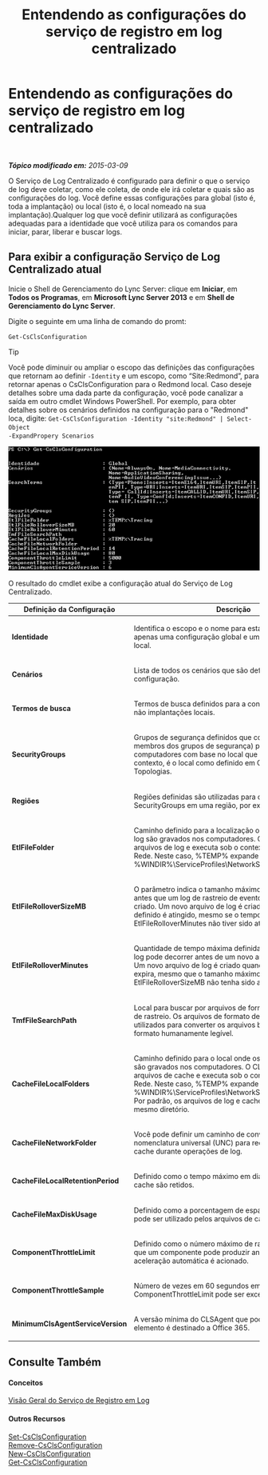 ﻿---
title: Entendendo as configurações do serviço de registro em log centralizado
TOCTitle: Entendendo as configurações do serviço de registro em log centralizado
ms:assetid: 3c34e600-0b91-43dc-b4cc-90b6a70ee12e
ms:mtpsurl: https://technet.microsoft.com/pt-br/library/JJ688029(v=OCS.15)
ms:contentKeyID: 49886181
ms.date: 05/19/2016
mtps_version: v=OCS.15
ms.translationtype: HT
---

# Entendendo as configurações do serviço de registro em log centralizado

 

_**Tópico modificado em:** 2015-03-09_

O Serviço de Log Centralizado é configurado para definir o que o serviço de log deve coletar, como ele coleta, de onde ele irá coletar e quais são as configurações do log. Você define essas configurações para global (isto é, toda a implantação) ou local (isto é, o local nomeado na sua implantação).Qualquer log que você definir utilizará as configurações adequadas para a identidade que você utiliza para os comandos para iniciar, parar, liberar e buscar logs.

## Para exibir a configuração Serviço de Log Centralizado atual

Inicie o Shell de Gerenciamento do Lync Server: clique em **Iniciar**, em **Todos os Programas**, em **Microsoft Lync Server 2013** e em **Shell de Gerenciamento do Lync Server**.

Digite o seguinte em uma linha de comando do promt:

    Get-CsClsConfiguration


> [!TIP]  
> Você pode diminuir ou ampliar o escopo das definições das configurações que retornam ao definir <CODE>-Identity</CODE> e um escopo, como “Site:Redmond”, para retornar apenas o CsClsConfiguration para o Redmond local. Caso deseje detalhes sobre uma dada parte da configuração, você pode canalizar a saída em outro cmdlet Windows PowerShell. Por exemplo, para obter detalhes sobre os cenários definidos na configuração para o "Redmond" loca, digite: <CODE>Get-CsClsConfiguration -Identity "site:Redmond" | Select-Object -ExpandPropery Scenarios</CODE>



![Amostra de saída do Get-CsClsConfiguration.](images/JJ688138.23f98ddc-fc48-499a-b6c5-752611f2a0b0(OCS.15).jpg "Amostra de saída do Get-CsClsConfiguration.")

O resultado do cmdlet exibe a configuração atual do Serviço de Log Centralizado.


<table>
<colgroup>
<col style="width: 50%" />
<col style="width: 50%" />
</colgroup>
<thead>
<tr class="header">
<th>Definição da Configuração</th>
<th>Descrição</th>
</tr>
</thead>
<tbody>
<tr class="odd">
<td><p><strong>Identidade</strong></p></td>
<td><p>Identifica o escopo e o nome para esta configuração. Há apenas uma configuração global e uma configuração por local.</p></td>
</tr>
<tr class="even">
<td><p><strong>Cenários</strong></p></td>
<td><p>Lista de todos os cenários que são definidos para esta configuração.</p></td>
</tr>
<tr class="odd">
<td><p><strong>Termos de busca</strong></p></td>
<td><p>Termos de busca definidos para a configuração. Office 365, não implantações locais.</p></td>
</tr>
<tr class="even">
<td><p><strong>SecurityGroups</strong></p></td>
<td><p>Grupos de segurança definidos que controlam quem (isto é, membros dos grupos de segurança) podem ver computadores com base no local que estão. Local, neste contexto, é o local como definido em Construtor de Topologias.</p></td>
</tr>
<tr class="odd">
<td><p><strong>Regiões</strong></p></td>
<td><p>Regiões definidas são utilizadas para coletar SecurityGroups em uma região, por exemplo EMEA.</p></td>
</tr>
<tr class="even">
<td><p><strong>EtlFileFolder</strong></p></td>
<td><p>Caminho definido para a localização onde os arquivos de log são gravados nos computadores. O CLSAgent grava os arquivos de log e executa sob o contexto do Serviço de Rede. Neste caso, %TEMP% expande-se para %WINDIR%\ServiceProfiles\NetworkService\AppData\Local</p></td>
</tr>
<tr class="odd">
<td><p><strong>EtlFileRolloverSizeMB</strong></p></td>
<td><p>O parâmetro indica o tamanho máximo do arquivo de log antes que um log de rastreio de evento (.etl) novo seja criado. Um novo arquivo de log é criado quando o tamanho definido é atingido, mesmo se o tempo máximo definido no EtlFileRolloverMinutes não tiver sido atingido ainda.</p></td>
</tr>
<tr class="even">
<td><p><strong>EtlFileRolloverMinutes</strong></p></td>
<td><p>Quantidade de tempo máxima definida, em minutos, que um log pode decorrer antes de um novo arquivo .etl ser criado. Um novo arquivo de log é criado quando o cronômetro expira, mesmo que o tamanho máximo definido em EtlFileRolloverSizeMB não tenha sido atingido ainda.</p></td>
</tr>
<tr class="odd">
<td><p><strong>TmfFileSearchPath</strong></p></td>
<td><p>Local para buscar por arquivos de formato de mensagens de rastreio. Os arquivos de formato de mensagem são utilizados para converter os arquivos binários em um formato humanamente legível.</p></td>
</tr>
<tr class="even">
<td><p><strong>CacheFileLocalFolders</strong></p></td>
<td><p>Caminho definido para o local onde os arquivos de cache são gravados nos computadores. O CLSAgent grava os arquivos de cache e executa sob o contexto do Serviço de Rede. Neste caso, %TEMP% expande-se para %WINDIR%\ServiceProfiles\NetworkService\AppData\Local. Por padrão, os arquivos de log e cache são gravados no mesmo diretório.</p></td>
</tr>
<tr class="odd">
<td><p><strong>CacheFileNetworkFolder</strong></p></td>
<td><p>Você pode definir um caminho de convenção de nomenclatura universal (UNC) para receber os arquivos de cache durante operações de log.</p></td>
</tr>
<tr class="even">
<td><p><strong>CacheFileLocalRetentionPeriod</strong></p></td>
<td><p>Definido como o tempo máximo em dias que os arquivos de cache são retidos.</p></td>
</tr>
<tr class="odd">
<td><p><strong>CacheFileMaxDiskUsage</strong></p></td>
<td><p>Definido como a porcentagem de espaço em disco que pode ser utilizado pelos arquivos de cache.</p></td>
</tr>
<tr class="even">
<td><p><strong>ComponentThrottleLimit</strong></p></td>
<td><p>Definido como o número máximo de rastreios por segundo que um componente pode produzir antes de o limitador de aceleração automática é acionado.</p></td>
</tr>
<tr class="odd">
<td><p><strong>ComponentThrottleSample</strong></p></td>
<td><p>Número de vezes em 60 segundos em que o ComponentThrottleLimit pode ser excedido.</p></td>
</tr>
<tr class="even">
<td><p><strong>MinimumClsAgentServiceVersion</strong></p></td>
<td><p>A versão mínima do CLSAgent que pode ser executada. Este elemento é destinado a Office 365.</p></td>
</tr>
</tbody>
</table>


## Consulte Também

#### Conceitos

[Visão Geral do Serviço de Registro em Log](lync-server-2013-overview-of-the-centralized-logging-service.md)  

#### Outros Recursos

[Set-CsClsConfiguration](https://docs.microsoft.com/en-us/powershell/module/skype/Set-CsClsConfiguration)  
[Remove-CsClsConfiguration](https://docs.microsoft.com/en-us/powershell/module/skype/Remove-CsClsConfiguration)  
[New-CsClsConfiguration](https://docs.microsoft.com/en-us/powershell/module/skype/New-CsClsConfiguration)  
[Get-CsClsConfiguration](https://docs.microsoft.com/en-us/powershell/module/skype/Get-CsClsConfiguration)

